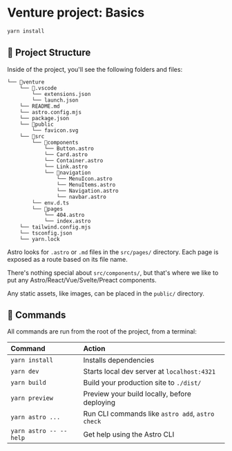 # Venture project: Basics

```sh
yarn install
```

## 🚀 Project Structure

Inside of the project, you'll see the following folders and files:

```
└── 📁venture
    └── 📁.vscode
        └── extensions.json
        └── launch.json
    └── README.md
    └── astro.config.mjs
    └── package.json
    └── 📁public
        └── favicon.svg
    └── 📁src
        └── 📁components
            └── Button.astro
            └── Card.astro
            └── Container.astro
            └── Link.astro
            └── 📁navigation
                └── MenuIcon.astro
                └── MenuItems.astro
                └── Navigation.astro
                └── navbar.astro
        └── env.d.ts
        └── 📁pages
            └── 404.astro
            └── index.astro
    └── tailwind.config.mjs
    └── tsconfig.json
    └── yarn.lock
```

Astro looks for `.astro` or `.md` files in the `src/pages/` directory. Each page is exposed as a route based on its file name.

There's nothing special about `src/components/`, but that's where we like to put any Astro/React/Vue/Svelte/Preact components.

Any static assets, like images, can be placed in the `public/` directory.

## 🧞 Commands

All commands are run from the root of the project, from a terminal:

| Command                | Action                                           |
| :--------------------- | :----------------------------------------------- |
| `yarn install`         | Installs dependencies                            |
| `yarn dev`             | Starts local dev server at `localhost:4321`      |
| `yarn build`           | Build your production site to `./dist/`          |
| `yarn preview`         | Preview your build locally, before deploying     |
| `yarn astro ...`       | Run CLI commands like `astro add`, `astro check` |
| `yarn astro -- --help` | Get help using the Astro CLI                     |

